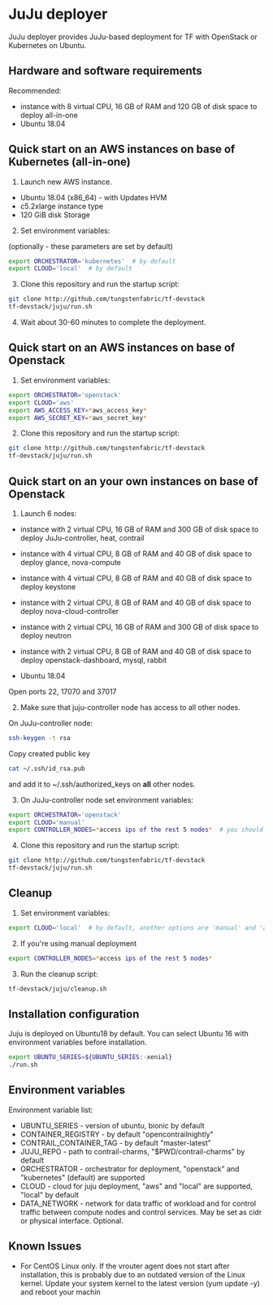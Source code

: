 # JuJu deployer

JuJu deployer provides JuJu-based deployment for TF with OpenStack or Kubernetes on Ubuntu.

## Hardware and software requirements

Recommended:

- instance with 8 virtual CPU, 16 GB of RAM and 120 GB of disk space to deploy all-in-one
- Ubuntu 18.04

## Quick start on an AWS instances on base of Kubernetes (all-in-one)

1. Launch new AWS instance.

- Ubuntu 18.04 (x86_64) - with Updates HVM
- c5.2xlarge instance type
- 120 GiB disk Storage

2. Set environment variables:

(optionally - these parameters are set by default)

``` bash
export ORCHESTRATOR='kubernetes'  # by default
export CLOUD='local'  # by default
```

3. Clone this repository and run the startup script:

``` bash
git clone http://github.com/tungstenfabric/tf-devstack
tf-devstack/juju/run.sh
```

4. Wait about 30-60 minutes to complete the deployment.

## Quick start on an AWS instances on base of Openstack

1. Set environment variables:

``` bash
export ORCHESTRATOR='openstack'
export CLOUD='aws'
export AWS_ACCESS_KEY=*aws_access_key*
export AWS_SECRET_KEY=*aws_secret_key*
```

2. Clone this repository and run the startup script:

``` bash
git clone http://github.com/tungstenfabric/tf-devstack
tf-devstack/juju/run.sh
```

## Quick start on an your own instances on base of Openstack

1. Launch 6 nodes:

- instance with 2 virtual CPU, 16 GB of RAM and 300 GB of disk space to deploy JuJu-controller, heat, contrail
- instance with 4 virtual CPU, 8 GB of RAM and 40 GB of disk space to deploy glance, nova-compute
- instance with 4 virtual CPU, 8 GB of RAM and 40 GB of disk space to deploy keystone
- instance with 2 virtual CPU, 8 GB of RAM and 40 GB of disk space to deploy nova-cloud-controller
- instance with 2 virtual CPU, 16 GB of RAM and 300 GB of disk space to deploy neutron
- instance with 2 virtual CPU, 8 GB of RAM and 40 GB of disk space to deploy openstack-dashboard, mysql, rabbit

- Ubuntu 18.04

Open ports 22, 17070 and 37017

2. Make sure that juju-controller node has access to all other nodes.

On JuJu-controller node:

``` bash
ssh-keygen -t rsa
```

Copy created public key

``` bash
cat ~/.ssh/id_rsa.pub
```

and add it to ~/.ssh/authorized_keys on **all** other nodes.

3. On JuJu-controller node set environment variables:

``` bash
export ORCHESTRATOR='openstack'
export CLOUD='manual'
export CONTROLLER_NODES=*access ips of the rest 5 nodes*  # you should specify exactly 5 nodes for manual deployment.
```

4. Clone this repository and run the startup script:

``` bash
git clone http://github.com/tungstenfabric/tf-devstack
tf-devstack/juju/run.sh
```

## Cleanup

1. Set environment variables:

``` bash
export CLOUD='local'  # by default, another options are 'manual' and 'aws'
```

2. If you're using manual deployment

``` bash
export CONTROLLER_NODES=*access ips of the rest 5 nodes*
```

3. Run the cleanup script:

``` bash
tf-devstack/juju/cleanup.sh
```

## Installation configuration

Juju is deployed on Ubuntu18 by default.
You can select Ubuntu 16 with environment variables before installation.

``` bash
export UBUNTU_SERIES=${UBUNTU_SERIES:-xenial}
./run.sh
```

## Environment variables

Environment variable list:

- UBUNTU_SERIES - version of ubuntu, bionic by default
- CONTAINER_REGISTRY - by default "opencontrailnightly"
- CONTRAIL_CONTAINER_TAG - by default "master-latest"
- JUJU_REPO - path to contrail-charms, "$PWD/contrail-charms" by default
- ORCHESTRATOR - orchestrator for deployment, "openstack" and "kubernetes" (default) are supported
- CLOUD - cloud for juju deployment, "aws" and "local" are supported, "local" by default
- DATA_NETWORK - network for data traffic of workload and for control traffic between compute nodes and control services. May be set as cidr or physical interface. Optional.

## Known Issues

- For CentOS Linux only. If the vrouter agent does not start after installation, this is probably due to an outdated version of the Linux kernel. Update your system kernel to the latest version (yum update -y) and reboot your machin
